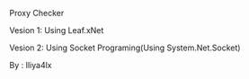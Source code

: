 Proxy Checker


Vesion 1: Using Leaf.xNet

Vesion 2: Using Socket Programing(Using System.Net.Socket)

By : Iliya4lx